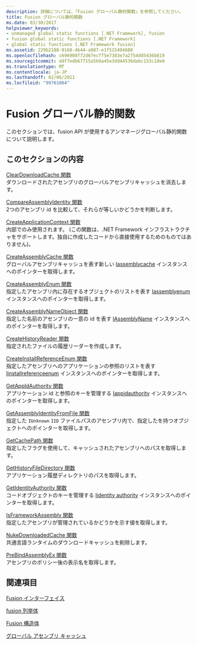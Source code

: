 ```yaml
---
description: 詳細については、「Fusion グローバル静的関数」を参照してください。
title: Fusion グローバル静的関数
ms.date: 03/30/2017
helpviewer_keywords:
- unmanaged global static functions [.NET Framework], fusion
- fusion global static functions [.NET Framework]
- global static functions [.NET Framework fusion]
ms.assetid: 229b2188-9168-4b44-a987-e1f515494688
ms.openlocfilehash: c696908f72d67ecff5e7383e7a2754dd5436b819
ms.sourcegitcommit: ddf7edb67715a5b9a45e3dd44536dabc153c1de0
ms.translationtype: MT
ms.contentlocale: ja-JP
ms.lasthandoff: 02/06/2021
ms.locfileid: "99761084"
---
```

# <a name="fusion-global-static-functions"></a>Fusion グローバル静的関数

このセクションでは、fusion API が使用するアンマネージグローバル静的関数について説明します。  
  
## <a name="in-this-section"></a>このセクションの内容  

 [ClearDownloadCache 関数](cleardownloadcache-function.md)  
 ダウンロードされたアセンブリのグローバルアセンブリキャッシュを消去します。  
  
 [CompareAssemblyIdentity 関数](compareassemblyidentity-function.md)  
 2つのアセンブリ id を比較して、それらが等しいかどうかを判断します。  
  
 [CreateApplicationContext 関数](createapplicationcontext-function.md)  
 内部でのみ使用されます。 (この関数は、.NET Framework インフラストラクチャをサポートします。独自に作成したコードから直接使用するためのものではありません)。  
  
 [CreateAssemblyCache 関数](createassemblycache-function.md)  
 グローバルアセンブリキャッシュを表す新しい [Iassemblycache](iassemblycache-interface.md) インスタンスへのポインターを取得します。  
  
 [CreateAssemblyEnum 関数](createassemblyenum-function.md)  
 指定したアセンブリ内に存在するオブジェクトのリストを表す [Iassemblyenum](iassemblyenum-interface.md) インスタンスへのポインターを取得します。  
  
 [CreateAssemblyNameObject 関数](createassemblynameobject-function.md)  
 指定した名前のアセンブリの一意の id を表す [IAssemblyName](iassemblyname-interface.md) インスタンスへのポインターを取得します。  
  
 [CreateHistoryReader 関数](createhistoryreader-function.md)  
 指定されたファイルの履歴リーダーを作成します。  
  
 [CreateInstallReferenceEnum 関数](createinstallreferenceenum-function.md)  
 指定したアセンブリへのアプリケーションの参照のリストを表す [Iinstallreferenceenum](iinstallreferenceenum-interface.md) インスタンスへのポインターを取得します。  
  
 [GetAppIdAuthority 関数](getappidauthority-function.md)  
 アプリケーション id と参照のキーを管理する [Iappidauthority](iappidauthority-interface.md) インスタンスへのポインターを取得します。  
  
 [GetAssemblyIdentityFromFile 関数](getassemblyidentityfromfile-function.md)  
 指定した `IUnknown` `IID` ファイルパスのアセンブリ内で、指定したを持つオブジェクトへのポインターを取得します。  
  
 [GetCachePath 関数](getcachepath-function.md)  
 指定したフラグを使用して、キャッシュされたアセンブリへのパスを取得します。  
  
 [GetHistoryFileDirectory 関数](gethistoryfiledirectory-function.md)  
 アプリケーション履歴ディレクトリのパスを取得します。  
  
 [GetIdentityAuthority 関数](getidentityauthority-function.md)  
 コードオブジェクトのキーを管理する [Iidentity authority](iidentityauthority-interface.md) インスタンスへのポインターを取得します。  
  
 [IsFrameworkAssembly 関数](isframeworkassembly-function.md)  
 指定したアセンブリが管理されているかどうかを示す値を取得します。  
  
 [NukeDownloadedCache 関数](nukedownloadedcache-function.md)  
 共通言語ランタイムのダウンロードキャッシュを削除します。  
  
 [PreBindAssemblyEx 関数](prebindassemblyex-function.md)  
 アセンブリのポリシー後の表示名を取得します。  
  
## <a name="related-sections"></a>関連項目  

 [Fusion インターフェイス](fusion-interfaces.md)  
  
 [fusion 列挙体](fusion-enumerations.md)  
  
 [Fusion 構造体](fusion-structures.md)  
  
 [グローバル アセンブリ キャッシュ](../../app-domains/gac.md)
